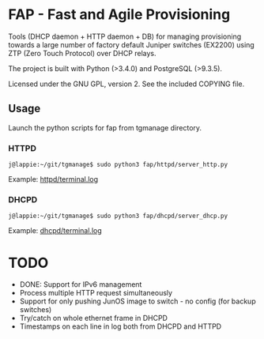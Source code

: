 # FAP - Fast and Agile Provisioning

Tools (DHCP daemon + HTTP daemon + DB) for managing provisioning towards a large number of factory default Juniper switches (EX2200) using ZTP (Zero Touch Protocol) over DHCP relays.

The project is built with Python (>3.4.0) and PostgreSQL (>9.3.5).

Licensed under the GNU GPL, version 2. See the included COPYING file.



## Usage
Launch the python scripts for fap from tgmanage directory.


### HTTPD
    j@lappie:~/git/tgmanage$ sudo python3 fap/httpd/server_http.py
    
Example: <a href="httpd/terminal.log">httpd/terminal.log</a>


### DHCPD
    j@lappie:~/git/tgmanage$ sudo python3 fap/dhcpd/server_dhcp.py
    
Example: <a href="dhcpd/terminal.log">dhcpd/terminal.log</a>


# TODO
* DONE: Support for IPv6 management
* Process multiple HTTP request simultaneously
* Support for only pushing JunOS image to switch - no config (for backup switches)
* Try/catch on whole ethernet frame in DHCPD
* Timestamps on each line in log both from DHCPD and HTTPD
